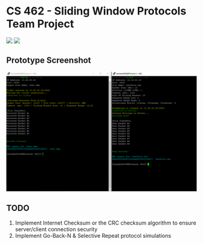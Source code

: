 # CS 462 - Sliding Window Protocols Team Project

<img src="https://img.shields.io/badge/platform-linux-success.svg"> <img src="https://img.shields.io/badge/version-0.5-green">

## Prototype Screenshot
![](demo.PNG)

## TODO
1. Implement Internet Checksum or the CRC checksum algorithm to ensure server/client connection security
2. Implement Go-Back-N & Selective Repeat protocol simulations
